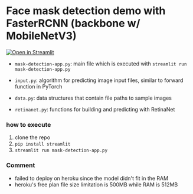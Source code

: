 # Face mask detection demo with FasterRCNN (backbone w/ MobileNetV3)

[![Open in Streamlit](https://static.streamlit.io/badges/streamlit_badge_black_white.svg)](https://FaceMaskDetection-RetinaNet.herokuapp.com)


- `mask-detection-app.py`: main file which is executed with `streamlit run mask-detection-app.py`

- `input.py`: algorithm for predicting image input files, similar to forward function in PyTorch

- `data.py`: data structures that contain file paths to sample images

- `retinanet.py`: functions for building and predicting with RetinaNet 

### how to execute

1. clone the repo
2. `pip install streamlit`
3. `streamlit run mask-detection-app.py`

### Comment

- failed to deploy on heroku since the model didn't fit in the RAM
- heroku's free plan file size limitation is 500MB while RAM is 512MB
